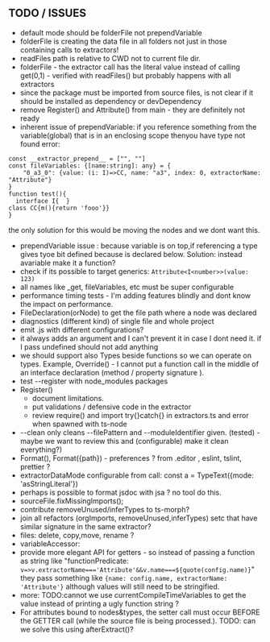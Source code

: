 
## TODO / ISSUES

 * default mode should be folderFile not prependVariable
 * folderFile is creating the data file in all folders not just in those containing calls to extractors!
 * readFiles path is relative to CWD not to current file dir. 
 * folderFile - the extractor call has the literal value instead of calling get(0,1) - verified with readFiles() but probably happens with all extractors
 * since the package must be imported from source files, is not clear if it should be installed as dependency or devDependency
 * remove Register() and Attribute() from main - they are definitely not ready
 * inherent issue of prependVariable: if you reference something from the variable(global) that is in an enclosing scope thenyou have type not found error:
```
const __extractor_prepend__ = ["", ""]
const fileVariables: {[name:string]: any} = {
    "0_a3_0": {value: (i: I)=>CC, name: "a3", index: 0, extractorName: "Attribute"}
}
function test(){
  interface I{  }
class CC{m(){return 'fooo'}}
}
```
the only solution for this would be moving the nodes and we dont want this.


 * prependVariable issue : because variable is on top,if referencing a type gives tyoe bit defined because is declared below. Solution: instead avariable make it a function?
 * check if its possible to target generics: `Attribute<I<number>>(value: 123)`
 * all names like _get, fileVariables, etc must be super configurable
 * performance timing tests - I'm adding features blindly and dont know the impact on performance.
 * FileDeclaration<Type>(orNode) to get the file path where a node was declared
 * diagnostics (different kind) of single file and whole project
 * emit .js with different configurations?
 * it always adds an argument and I can't prevent it in case I dont need it. if I pass undefined should not add anything
 * we should support also Types beside functions so we can operate on types. Example, Override() - I cannot put a function call in the middle of an interface declaration (method / property signature ).
 * test --register with node_modules packages
 * Register()
   * document limitations. 
   * put validations / defensive code in the extractor 
   * review require() and import   try{}catch{} in extractors.ts and error when spawned with ts-node
 * --clean only cleans --filePattern and --moduleIdentifier given. (tested) - maybe we want to review this and (configurable) make it clean everything?) 
 * Format(), Format({path})  - preferences ? from .editor , eslint, tslint, prettier ?
 * extractorDataMode configurable from call: const a = TypeText<SomeType>({mode: 'asStringLiteral'})
 * perhaps is possible to format jsdoc with jsa ? no tool do this.
 * sourceFile.fixMissingImports(); 
 * contribute removeUnused/inferTypes to ts-morph?
 * join all refactors (orgImports, removeUnused,inferTypes) setc that have similar signature in the same extractor?
 * files: delete, copy,move, rename ?
 * variableAccessor: 
  * provide more elegant API for getters - so instead of passing a function as string like "functionPredicate: `v=>v.extractorName==='Attribute'&&v.name===${quote(config.name)}`" they pass something like `{name: config.name, extractorName: 'Attribute'}` although values will still need to be stringified.
  * more: TODO:cannot we use currentCompileTimeVariables to get the value instead of printing a ugly  function string ?
  * For attributes bound to nodes&types, the setter call must occur BEFORE the GETTER call (while the source file is being processed.). TODO: can we solve this using afterExtract()?
 